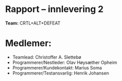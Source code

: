 # Rapport – innlevering 2
**Team:** CRTL+ALT+DEFEAT

# Medlemer:
* Teamlead: Christoffer A. Slettebø
* Programmerer/Nestleder: Olav Høysæther Opheim
* Programmerer/Kundekontakt: Marius Soma
* Programmerer/Testansvarlig: Henrik Johansen





